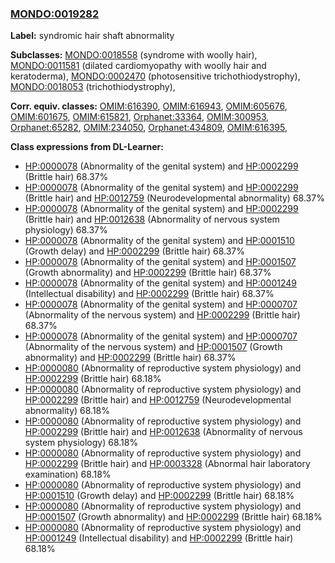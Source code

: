 
### [MONDO:0019282](http://purl.obolibrary.org/obo/MONDO_0019282)
**Label:** syndromic hair shaft abnormality

**Subclasses:** [MONDO:0018558](http://purl.obolibrary.org/obo/MONDO_0018558) (syndrome with woolly hair), [MONDO:0011581](http://purl.obolibrary.org/obo/MONDO_0011581) (dilated cardiomyopathy with woolly hair and keratoderma), [MONDO:0002470](http://purl.obolibrary.org/obo/MONDO_0002470) (photosensitive trichothiodystrophy), [MONDO:0018053](http://purl.obolibrary.org/obo/MONDO_0018053) (trichothiodystrophy), 

**Corr. equiv. classes:** [OMIM:616390](http://purl.obolibrary.org/obo/OMIM_616390), [OMIM:616943](http://purl.obolibrary.org/obo/OMIM_616943), [OMIM:605676](http://purl.obolibrary.org/obo/OMIM_605676), [OMIM:601675](http://purl.obolibrary.org/obo/OMIM_601675), [OMIM:615821](http://purl.obolibrary.org/obo/OMIM_615821), [Orphanet:33364](http://www.orpha.net/ORDO/Orphanet_33364), [OMIM:300953](http://purl.obolibrary.org/obo/OMIM_300953), [Orphanet:65282](http://www.orpha.net/ORDO/Orphanet_65282), [OMIM:234050](http://purl.obolibrary.org/obo/OMIM_234050), [Orphanet:434809](http://www.orpha.net/ORDO/Orphanet_434809), [OMIM:616395](http://purl.obolibrary.org/obo/OMIM_616395), 

**Class expressions from DL-Learner:**

- [HP:0000078](http://purl.obolibrary.org/obo/HP_0000078) (Abnormality of the genital system) and [HP:0002299](http://purl.obolibrary.org/obo/HP_0002299) (Brittle hair) 68.37%
- [HP:0000078](http://purl.obolibrary.org/obo/HP_0000078) (Abnormality of the genital system) and [HP:0002299](http://purl.obolibrary.org/obo/HP_0002299) (Brittle hair) and [HP:0012759](http://purl.obolibrary.org/obo/HP_0012759) (Neurodevelopmental abnormality) 68.37%
- [HP:0000078](http://purl.obolibrary.org/obo/HP_0000078) (Abnormality of the genital system) and [HP:0002299](http://purl.obolibrary.org/obo/HP_0002299) (Brittle hair) and [HP:0012638](http://purl.obolibrary.org/obo/HP_0012638) (Abnormality of nervous system physiology) 68.37%
- [HP:0000078](http://purl.obolibrary.org/obo/HP_0000078) (Abnormality of the genital system) and [HP:0001510](http://purl.obolibrary.org/obo/HP_0001510) (Growth delay) and [HP:0002299](http://purl.obolibrary.org/obo/HP_0002299) (Brittle hair) 68.37%
- [HP:0000078](http://purl.obolibrary.org/obo/HP_0000078) (Abnormality of the genital system) and [HP:0001507](http://purl.obolibrary.org/obo/HP_0001507) (Growth abnormality) and [HP:0002299](http://purl.obolibrary.org/obo/HP_0002299) (Brittle hair) 68.37%
- [HP:0000078](http://purl.obolibrary.org/obo/HP_0000078) (Abnormality of the genital system) and [HP:0001249](http://purl.obolibrary.org/obo/HP_0001249) (Intellectual disability) and [HP:0002299](http://purl.obolibrary.org/obo/HP_0002299) (Brittle hair) 68.37%
- [HP:0000078](http://purl.obolibrary.org/obo/HP_0000078) (Abnormality of the genital system) and [HP:0000707](http://purl.obolibrary.org/obo/HP_0000707) (Abnormality of the nervous system) and [HP:0002299](http://purl.obolibrary.org/obo/HP_0002299) (Brittle hair) 68.37%
- [HP:0000078](http://purl.obolibrary.org/obo/HP_0000078) (Abnormality of the genital system) and [HP:0000707](http://purl.obolibrary.org/obo/HP_0000707) (Abnormality of the nervous system) and [HP:0001507](http://purl.obolibrary.org/obo/HP_0001507) (Growth abnormality) and [HP:0002299](http://purl.obolibrary.org/obo/HP_0002299) (Brittle hair) 68.37%
- [HP:0000080](http://purl.obolibrary.org/obo/HP_0000080) (Abnormality of reproductive system physiology) and [HP:0002299](http://purl.obolibrary.org/obo/HP_0002299) (Brittle hair) 68.18%
- [HP:0000080](http://purl.obolibrary.org/obo/HP_0000080) (Abnormality of reproductive system physiology) and [HP:0002299](http://purl.obolibrary.org/obo/HP_0002299) (Brittle hair) and [HP:0012759](http://purl.obolibrary.org/obo/HP_0012759) (Neurodevelopmental abnormality) 68.18%
- [HP:0000080](http://purl.obolibrary.org/obo/HP_0000080) (Abnormality of reproductive system physiology) and [HP:0002299](http://purl.obolibrary.org/obo/HP_0002299) (Brittle hair) and [HP:0012638](http://purl.obolibrary.org/obo/HP_0012638) (Abnormality of nervous system physiology) 68.18%
- [HP:0000080](http://purl.obolibrary.org/obo/HP_0000080) (Abnormality of reproductive system physiology) and [HP:0002299](http://purl.obolibrary.org/obo/HP_0002299) (Brittle hair) and [HP:0003328](http://purl.obolibrary.org/obo/HP_0003328) (Abnormal hair laboratory examination) 68.18%
- [HP:0000080](http://purl.obolibrary.org/obo/HP_0000080) (Abnormality of reproductive system physiology) and [HP:0001510](http://purl.obolibrary.org/obo/HP_0001510) (Growth delay) and [HP:0002299](http://purl.obolibrary.org/obo/HP_0002299) (Brittle hair) 68.18%
- [HP:0000080](http://purl.obolibrary.org/obo/HP_0000080) (Abnormality of reproductive system physiology) and [HP:0001507](http://purl.obolibrary.org/obo/HP_0001507) (Growth abnormality) and [HP:0002299](http://purl.obolibrary.org/obo/HP_0002299) (Brittle hair) 68.18%
- [HP:0000080](http://purl.obolibrary.org/obo/HP_0000080) (Abnormality of reproductive system physiology) and [HP:0001249](http://purl.obolibrary.org/obo/HP_0001249) (Intellectual disability) and [HP:0002299](http://purl.obolibrary.org/obo/HP_0002299) (Brittle hair) 68.18%


